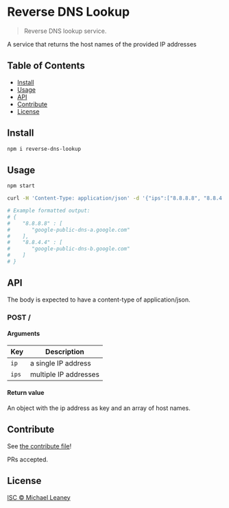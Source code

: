 # Reverse DNS Lookup

> Reverse DNS lookup service.

A service that returns the host names of the provided IP addresses

## Table of Contents

- [Install](#install)
- [Usage](#usage)
- [API](#api)
- [Contribute](#contribute)
- [License](#license)

## Install

```sh
npm i reverse-dns-lookup
```

## Usage

```sh
npm start

curl -H 'Content-Type: application/json' -d '{"ips":["8.8.8.8", "8.8.4.4"]}' http://localhost:8465/

# Example formatted output:
# {
#    "8.8.8.8" : [
#       "google-public-dns-a.google.com"
#    ],
#    "8.8.4.4" : [
#       "google-public-dns-b.google.com"
#    ]
# }
```

## API

The body is expected to have a content-type of application/json.

### POST /

#### Arguments

| Key   | Description           |
|-------|-----------------------|
| `ip`  | a single IP address   |
| `ips` | multiple IP addresses |

#### Return value

An object with the ip address as key and an array of host names.

## Contribute

See [the contribute file](CONTRIBUTING.md)!

PRs accepted.

## License

[ISC © Michael Leaney](../LICENSE)
